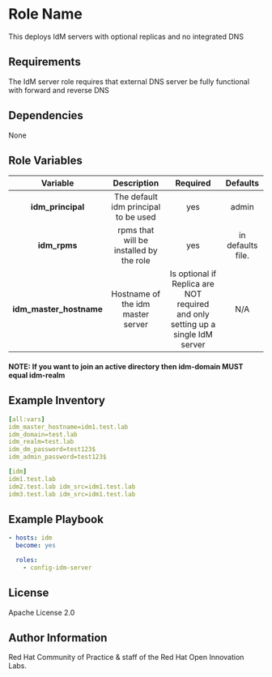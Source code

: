 Role Name
=========

This deploys IdM servers with optional replicas and no integrated DNS

Requirements
------------
The IdM server role requires that external DNS server be fully functional with forward and reverse DNS

Dependencies
------------

None

Role Variables
--------------

| Variable | Description | Required | Defaults |
|:--------:|:-----------:|:--------:|:--------:|
|**idm_principal**| The default idm principal to be used | yes | admin |
|**idm_rpms**| rpms that will be installed by the role | yes | in defaults file. |
|**idm_master_hostname**| Hostname of the idm master server | Is optional if Replica are NOT required and only setting up a single IdM server | N/A |

#### NOTE: If you want to join an active directory then idm-domain MUST equal idm-realm

Example Inventory
-----------------

``` yaml
[all:vars]
idm_master_hostname=idm1.test.lab
idm_domain=test.lab
idm_realm=test.lab
idm_dm_password=test123$
idm_admin_password=test123$

[idm]
idm1.test.lab
idm2.test.lab idm_src=idm1.test.lab
idm3.test.lab idm_src=idm1.test.lab
```
Example Playbook
----------------
``` yaml
- hosts: idm
  become: yes

  roles:
    - config-idm-server

```

License
-------

Apache License 2.0


Author Information
------------------

Red Hat Community of Practice & staff of the Red Hat Open Innovation Labs.
